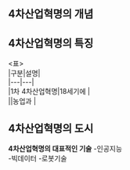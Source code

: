 ## 4차산업혁명의 개념

## 4차산업혁명의 특징

<표>  
|구분|설명|  
|---|---|  
|1차 4차산업혁명|18세기에 |  
||농업과 | 


## 4차산업혁명의 도시

**4차산업혁명의 대표적인 기술**
-인공지능  
-빅데이터
-로봇기술


